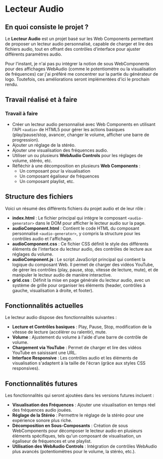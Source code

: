 # Lecteur Audio

## En quoi consiste le projet ?
Le **Lecteur Audio** est un projet basé sur les Web Components permettant de proposer un lecteur audio personnalisé, capable de charger et lire des fichiers audio, tout en offrant des contrôles d’interface pour ajuster différents paramètres audio.

Pour l'instant, je n'ai pas pu intégrer la notion de sous WebComponents pour des affichages WebAudio (comme le potentiomètre ou la visualisation de fréquences) car j'ai préféré me concentrer sur la partie du générateur de logo. Toutefois, ces améliorations seront implémentées d'ici le prochain rendu.

## Travail réalisé et à faire

### Travail à faire
- Créer un lecteur audio personnalisé avec Web Components en utilisant l'API `<audio>` de HTML5 pour gérer les actions basiques (play/pause/stop, avancer, changer le volume, afficher une barre de progression).
- Ajouter un réglage de la stéréo.
- Ajouter une visualisation des fréquences audio.
- Utiliser un ou plusieurs **WebAudio Controls** pour les réglages de volume, stéréo, etc.
- Réfléchir à une décomposition en plusieurs **Web Components** :
  - Un composant pour la visualisation
  - Un composant égaliseur de fréquences
  - Un composant playlist, etc.

## Structure des fichiers
Voici un résumé des différents fichiers du projet audio et de leur rôle :

- **index.html** : Le fichier principal qui intègre le composant `<audio-generator>` dans le DOM pour afficher le lecteur audio sur la page.
- **audioComponent.html** : Contient le code HTML du composant personnalisé `<audio-generator>`, y compris la structure pour les contrôles audio et l'affichage.
- **audioComponent.css** : Ce fichier CSS définit le style des différents éléments de l'interface du lecteur audio, des contrôles de lecture aux réglages du volume.
- **audioComponent.js** : Le script JavaScript principal qui contient la logique du composant Web. Il permet de charger des vidéos YouTube, de gérer les contrôles (play, pause, stop, vitesse de lecture, mute), et de manipuler le lecteur audio de manière interactive.
- **grid.css** : Définit la mise en page générale du lecteur audio, avec un système de grille pour organiser les éléments (header, contrôles à gauche, visualisation à droite, et footer).

## Fonctionnalités actuelles
Le lecteur audio dispose des fonctionnalités suivantes :

- **Lecture et Contrôles basiques** : Play, Pause, Stop, modification de la vitesse de lecture (accélérer ou ralentir), mute.
- **Volume** : Ajustement du volume à l'aide d'une barre de contrôle de volume.
- **Chargement via YouTube** : Permet de charger et lire des vidéos YouTube en saisissant une URL.
- **Interface Responsive** : Les contrôles audio et les éléments de visualisation s'adaptent à la taille de l'écran (grâce aux styles CSS responsives).

## Fonctionnalités futures
Les fonctionnalités qui seront ajoutées dans les versions futures incluent :

- **Visualisation des Fréquences** : Ajouter une visualisation en temps réel des fréquences audio jouées.
- **Réglage de la Stéréo** : Permettre le réglage de la stéréo pour une expérience sonore plus riche.
- **Décomposition en Sous-Composants** : Création de sous WebComponents pour décomposer le lecteur audio en plusieurs éléments spécifiques, tels qu'un composant de visualisation, un égaliseur de fréquences et une playlist.
- **Utilisation des WebAudio Controls** : Intégration de contrôles WebAudio plus avancés (potentiomètres pour le volume, la stéréo, etc.).
